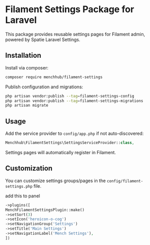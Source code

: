 # Filament Settings Package for Laravel

This package provides reusable settings pages for Filament admin, powered by Spatie Laravel Settings.

## Installation

Install via composer:

```bash
composer require menchhub/filament-settings
```

Publish configuration and migrations:

```bash
php artisan vendor:publish --tag=filament-settings-config
php artisan vendor:publish --tag=filament-settings-migrations
php artisan migrate
```

## Usage

Add the service provider to `config/app.php` if not auto-discovered:

```php
Menchhub\FilamentSettings\SettingsServiceProvider::class,
```

Settings pages will automatically register in Filament.

## Customization

You can customize settings groups/pages in the `config/filament-settings.php` file.


add this to panel
```php
->plugins([
MenchFilamentSettingsPlugin::make()
->setSort(3)
->setIcon('heroicon-o-cog')
->setNavigationGroup('Settings')
->setTitle('Main Settings')
->setNavigationLabel('Mench Settings'),
])
```

